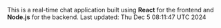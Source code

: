 This is a real-time chat application built using **React** for the frontend and **Node.js** for the backend.
Last updated: Thu Dec  5 08:11:47 UTC 2024
